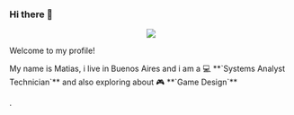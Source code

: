 ### Hi there 👋

<!--
**matiasgomez05/matiasgomez05** is a ✨ _special_ ✨ repository because its `README.md` (this file) appears on your GitHub profile.

Here are some ideas to get you started:

- 🔭 I’m currently working on ...
- 🌱 I’m currently learning ...
- 👯 I’m looking to collaborate on ...
- 🤔 I’m looking for help with ...
- 💬 Ask me about ...
- 📫 How to reach me: ...
- 😄 Pronouns: ...
- ⚡ Fun fact: ...
-->
<div align="center">
  <img src="https://fakeimg.pl/1200x630/?text=Banner">
</div>

<p>Welcome to my profile!</p>
<p>My name is Matias, i live in Buenos Aires and i am a 💻 **`Systems Analyst Technician`** and also exploring about 🎮 **`Game Design`**</p>.


